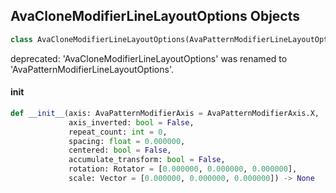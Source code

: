 ## AvaCloneModifierLineLayoutOptions Objects

```python
class AvaCloneModifierLineLayoutOptions(AvaPatternModifierLineLayoutOptions)
```

deprecated: 'AvaCloneModifierLineLayoutOptions' was renamed to 'AvaPatternModifierLineLayoutOptions'.

<a id="unreal.AvaCloneModifierLineLayoutOptions.__init__"></a>

#### __init__

```python
def __init__(axis: AvaPatternModifierAxis = AvaPatternModifierAxis.X,
             axis_inverted: bool = False,
             repeat_count: int = 0,
             spacing: float = 0.000000,
             centered: bool = False,
             accumulate_transform: bool = False,
             rotation: Rotator = [0.000000, 0.000000, 0.000000],
             scale: Vector = [0.000000, 0.000000, 0.000000]) -> None
```

<a id="unreal.AvaPatternModifierGridLayoutOptions"></a>
